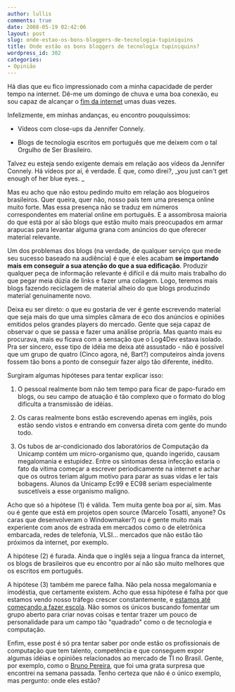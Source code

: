 ```yaml
---
author: lullis
comments: true
date: 2008-05-19 02:42:06
layout: post
slug: onde-estao-os-bons-bloggers-de-tecnologia-tupiniquins
title: Onde estão os bons bloggers de tecnologia tupiniquins?
wordpress_id: 302
categories:
- Opinião
---
```


Há dias que eu fico impressionado com a minha capacidade de perder tempo na internet. Dê-me um domingo de chuva e uma boa conexão, eu sou capaz de alcançar o [fim da internet](http://www.shibumi.org/eoti.htm) umas duas vezes.

Infelizmente, em minhas andanças, eu encontro pouquíssimos:



	
  * Vídeos com close-ups da Jennifer Connely.

	
  * Blogs de tecnologia escritos em português que me deixem com o tal Orgulho de Ser Brasileiro.


Talvez eu esteja sendo exigente demais em relação aos vídeos da Jennifer Connely. Há vídeos por aí, é verdade. É que, como direi?, _you just can't get enough of her blue eyes. _

Mas eu acho que não estou pedindo muito em relação aos blogueiros brasileiros. Quer queira, quer não, nosso país tem uma presença online muito forte. Mas essa presença não se traduz em números correspondentes em material online em português. E a assombrosa maioria do que está por aí são blogs que estão muito mais preocupados em armar arapucas para levantar alguma grana com anúncios do que oferecer material relevante.

Um dos problemas dos blogs (na verdade, de qualquer serviço que mede seu sucesso baseado na audiência) é que é eles acabam **se importando mais em conseguir a sua atenção do que a sua edificação**. Produzir qualquer peça de informação relevante é difícil e dá muito mais trabalho do que pegar meia dúzia de links e fazer uma colagem. Logo, teremos mais blogs fazendo reciclagem de material alheio do que blogs produzindo material genuinamente novo.

Deixa eu ser direto: o que eu gostaria de ver é gente escrevendo material que seja mais do que uma simples câmara de eco dos anúncios e opiniões emitidos pelos grandes players do mercado. Gente que seja capaz de observar o que se passa e fazer uma análise própria. Mas quanto mais eu procurava, mais eu ficava com a sensação que o Log4Dev estava isolado. Pra ser sincero, esse tipo de idéia me deixa até assustado - não é possível que um grupo de quatro (Cinco agora, né, Bart?) computeiros ainda jovens fossem tão bons a ponto de conseguir fazer algo tão diferente, inédito.

Surgiram algumas hipóteses para tentar explicar isso:



	
  1. O pessoal realmente bom não tem tempo para ficar de papo-furado em blogs, ou seu campo de atuação é tão complexo que o formato do blog dificulta a transmissão de idéias.

	
  2. Os caras realmente bons estão escrevendo apenas em inglês, pois estão sendo vistos e entrando em conversa direta com gente do mundo todo.

	
  3. Os tubos de ar-condicionado dos laboratórios de Computação da Unicamp contém um micro-organismo que, quando ingerido, causam megalomania e estupidez. Entre os sintomas dessa infecção estaria o fato da vítima começar a escrever periodicamente na internet e achar que os outros teriam algum motivo para parar as suas vidas e ler tais bobagens. Alunos da Unicamp Ec99 e EC98 seriam especialmente suscetíveis a esse organismo maligno.


Acho que só a hipótese (1) é válida. Tem muita gente boa por aí, sim. Mas ou é gente que está em projetos open source (Marcelo Tosatti, anyone? Os caras que desenvolveram o Windowmaker?) ou é gente muito mais experiente com anos de estrada em mercados como o de eletrônica embarcada, redes de telefonia, VLSI... mercados que não estão tão próximos da internet, por exemplo.

A hipótese (2) é furada. Ainda que o inglês seja a língua franca da internet, os blogs de brasileiros que eu encontro por aí não são muito melhores que os escritos em português.

A hipótese (3) também me parece falha. Não pela nossa megalomania e imodéstia, que certamente existem. Acho que essa hipótese é falha por que estamos vendo nosso tráfego crescer constantemente, e [estamos até começando a fazer escola](http://1up4dev.blogspot.com). Não somos os únicos buscando fomentar um grupo aberto para criar novas coisas e tentar trazer um pouco de personalidade para um campo tão "quadrado" como o de tecnologia e computação.

Enfim, esse post é só pra tentar saber por onde estão os profissionais de computação que tem talento, competência e que conseguem expor algumas idéias e opiniões relacionados ao mercado de TI no Brasil. Gente, por exemplo, como o [Bruno Pereira](http://blpsilva.wordpress.com/), que foi uma grata surpresa que encontrei na semana passada. Tenho certeza que não é o único exemplo, mas pergunto: onde eles estão?
